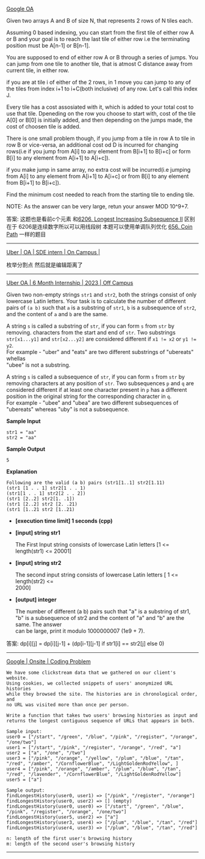 [Google OA](https://leetcode.com/discuss/interview-question/738215/Google-OA)

Given two arrays A and B of size N, that represents 2 rows of N tiles each.

Assuming 0 based indexing, you can start from the first tile of either row A or B and your goal is to reach the last tile of either row i.e the terminating position must be A[n-1] or B[n-1].

You are supposed to end of either row A or B through a series of jumps. You can jump from one tile to another tile, that is atmost C distance away from current tile, in either row.

if you are at tile i of either of the 2 rows, in 1 move you can jump to any of the tiles from index i+1 to i+C(both inclusive) of any row. Let's call this index J.

Every tile has a cost assosiated with it, which is added to your total cost to use that tile. Dpeneding on the row you choose to start with, cost of the tile A[0] or B[0] is initially added, and then depending on the jumps made, the cost of choosen tile is added.

There is one small problem though, if you jump from a tile in row A to tile in row B or vice-versa, an additional cost od D is incurred for changing rows(i.e if you jump from A[i] to any element from B[i+1] to B[i+c] or form B[i] to any element from A[i+1] to A[i+c]).

if you make jump in same array, no extra cost will be incurred(i.e jumping from A[i] to any element from A[i+1] to A[i+c] or from B[i] to any element from B[i+1] to B[i+c]).

Find the minimum cost needed to reach from the starting tile to ending tile.

NOTE: As the answer can be very large, retun your answer MOD 10^9+7.

答案: 这题也是看前c个元素 和[6206. Longest Increasing Subsequence II](https://leetcode.cn/problems/longest-increasing-subsequence-ii/) 区别在于 6206是连续数字所以可以用线段树  本题可以使用单调队列优化
 [656. Coin Path](https://leetcode.cn/problems/coin-path/)  一样的题目

-----------

[Uber | OA | SDE intern | On Campus |](https://leetcode.com/discuss/interview-question/2067221/Uber-or-OA-or-SDE-intern-or-On-Campus-or)

枚举分割点 然后就是编辑距离了

----------

[Uber OA | 6 Month Internship | 2023 | Off Campus](https://leetcode.com/discuss/interview-question/2624313/Uber-OA-or-6-Month-Internship-or-2023-or-Off-Campus)

Given two non-empty strings  `str1`  and  `str2`, both the strings consist of only lowercase Latin letters. Your task is to calculate the number of different pairs of  `(a b)`  such that  `a`  is a substring of  `str1`,  `b`  is a subsequence of  `str2`, and the content of  `a`  and  `b`  are the same.

A string  `s`  is called a substring of  `str`, if you can form  `s`  from  `str`  by removing. characters from the start and end of  `str`. Two substrings  `str[x1...y1]`  and  `str[x2...y2]`  are considered different if  `x1 != x2`  or  `y1 != y2`.  
For example - "uber" and "eats" are two different substrings of "ubereats" whellas  
"ubee" is not a substring.

A string  `s`  is called a subsequence of  `str`, if you can form  `s`  from  `str`  by removing characters at any position of  `str`. Two subsequences  `p`  and  `q`  are considered different if at least one character present in  `p`  has a different position in the original string for the corresponding character in  `q`.  
For example - "ubee" and "ubea" are two different subsequences of "ubereats" whereas "uby" is not a subsequence.

**Sample Input**

```
str1 = "aa"
str2 = "aa"

```

**Sample Output**

```
5

```

**Explanation**

```
Following are the valid (a b) pairs (str1[1..1] str2[1.11)
(str1 [1 . . 1] str2[1 . . 1)
(str1[1 . . 1] str2[2 . . 2])
(str1 [2..2] str2[1. .1])
(str1 [2..2] str2 [2. .21)
(str1 [1..21 str2 [1..21)

```

-   **[execution time limit] 1 seconds (cpp)**
    
-   **[input] string str1**
    
    The First Input string consists of lowercase Latin letters [1 <= length(str1) <= 20001]
    
-   **[input] string str2**
    
    The second input string consists of lowercase Latin letters [ 1 <= length(str2) <=  
    2000]
    
-   **[output] integer**
    
    The number of different (a b) pairs such that "a" is a substring of str1, "b" is a subsequence of str2 and the content of "a" and "b" are the same. The answer  
    can be large, print it modulo 1000000007 (1e9 + 7).

答案: 
dp[i][j] = dp[i][j-1] + (dp[i-1][j-1] if str1[i] == str2[j] else 0)

-----------

[Google | Onsite | Coding Problem](https://leetcode.com/discuss/interview-question/2946413/Google-or-Onsite-or-Coding-Problem)

```
We have some clickstream data that we gathered on our client's website. 
Using cookies, we collected snippets of users' anonymized URL histories 
while they browsed the site. The histories are in chronological order, and 
no URL was visited more than once per person.

Write a function that takes two users' browsing histories as input and 
returns the longest contiguous sequence of URLs that appears in both.

Sample input:
user0 = ["/start", "/green", "/blue", "/pink", "/register", "/orange", "/one/two"]
user1 = ["/start", "/pink", "/register", "/orange", "/red", "a"]
user2 = ["a", "/one", "/two"]
user3 = ["/pink", "/orange", "/yellow", "/plum", "/blue", "/tan", "/red", "/amber", "/CornflowerBlue", "/LightGoldenRodYellow", ]
user4 = ["/pink", "/orange", "/amber", "/plum", "/blue", "/tan", "/red", "/lavender", "/CornflowerBlue", "/LightGoldenRodYellow"]
user5 = ["a"]

Sample output:
findLongestHistory(user0, user1) => ["/pink", "/register", "/orange"]
findLongestHistory(user0, user2) => [] (empty)
findLongestHistory(user0, user0) => ["/start", "/green", "/blue", "/pink", "/register", "/orange", "/one/two"]
findLongestHistory(user5, user2) => ["a"]
findLongestHistory(user3, user4) => ["/plum", "/blue", "/tan", "/red"]
findLongestHistory(user4, user3) => ["/plum", "/blue", "/tan", "/red"]

n: length of the first user's browsing history
m: length of the second user's browsing history
```


--------

<!--stackedit_data:
eyJoaXN0b3J5IjpbMTE0MzYyMjM3Niw4MDg3OTYxMTUsLTgwNT
c0Mjg3NV19
-->